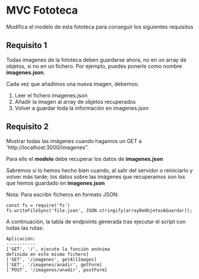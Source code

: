 # MVC Fototeca

Modifica el modelo de esta fototeca para conseguir los siguientes requisitos

## Requisito 1
Todas imagenes de la fototeca deben guardarse ahora, no en un array de objetos, si no en un fichero. Por ejemplo, puedes ponerle como nombre __imagenes.json__. 

Cada vez que añadimos una nueva imagen, debemos:

1. Leer el fichero imagenes.json
2. Añadir la imagen al array de objetos recuperados
3. Volver a guardar toda la información en imagenes.json

## Requisito 2
Mostrar todas las imágenes cuando hagamos un GET a 'http://localhost:3000/imagenes".

Para ello el **modelo** debe recuperar los datos de __imagenes.json__

Sabremos si lo hemos hecho bien cuando, al salir del servidor o reiniciarlo y volver más tarde; los datos sobre las imágenes que recuperamos son los que hemos guardado en __imagenes.json__

Nota: Para escribir ficheros en formato JSON:

```
const fs = require('fs')
fs.writeFileSync('file.json', JSON.stringify(arrayDeObjetosAGuardar));
```

A continuación, la tabla de endpoints generada tras ejecutar el script con todas las rutas:

```
Aplicación:
-----------
['GET', '/', ejecute la función anónima
definida en este mismo fichero]
['GET', '/imagenes', getAllImages]
['GET', '/imagenes/anadir', getForm]
['POST', '/imagenes/anadir', postForm]
```